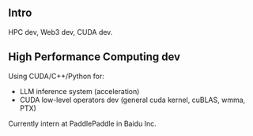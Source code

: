 ## Intro

HPC dev, Web3 dev, CUDA dev.

## High Performance Computing dev
Using CUDA/C++/Python for:

+ LLM inference system (acceleration)
+ CUDA low-level operators dev (general cuda kernel, cuBLAS, wmma, PTX)

Currently intern at PaddlePaddle in Baidu Inc.

